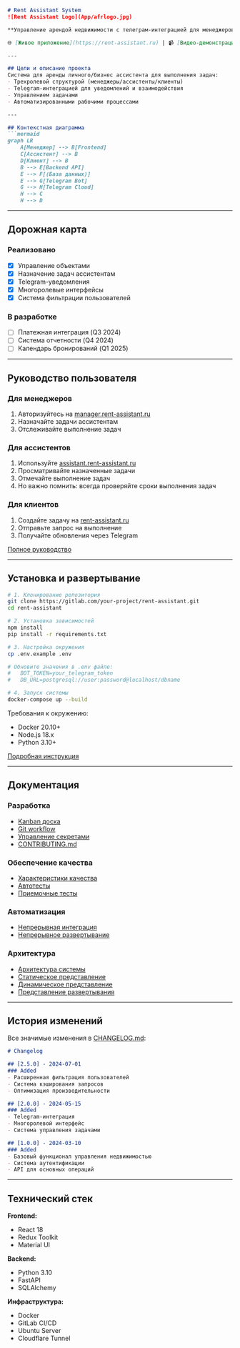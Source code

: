 ```markdown
# Rent Assistant System
![Rent Assistant Logo](App/afrlogo.jpg)

**Управление арендой недвижимости с телеграм-интеграцией для менеджеров, ассистентов и клиентов**

🌐 [Живое приложение](https://rent-assistant.ru) | 📹 [Видео-демонстрация](https://example.com/demo-video)

---

## Цели и описание проекта
Система для аренды личного/бизнес ассистента для выполнения задач:
- Трехролевой структурой (менеджеры/ассистенты/клиенты)
- Telegram-интеграцией для уведомлений и взаимодействия
- Управлением задачами
- Автоматизированными рабочими процессами

---

## Контекстная диаграмма
```mermaid
graph LR
    A[Менеджер] --> B[Frontend]
    C[Ассистент] --> B
    D[Клиент] --> B
    B --> E[Backend API]
    E --> F[(База данных)]
    E --> G[Telegram Bot]
    G --> H[Telegram Cloud]
    H --> C
    H --> D
```

---

## Дорожная карта
### Реализовано
- [x] Управление объектами
- [x] Назначение задач ассистентам
- [x] Telegram-уведомления
- [x] Многоролевые интерфейсы
- [x] Система фильтрации пользователей

### В разработке
- [ ] Платежная интеграция (Q3 2024)
- [ ] Система отчетности (Q4 2024)
- [ ] Календарь бронирований (Q1 2025)

---

## Руководство пользователя
### Для менеджеров
1. Авторизуйтесь на [manager.rent-assistant.ru](https://manager.rent-assistant.ru)
2. Назначайте задачи ассистентам
3. Отслеживайте выполнение задач

### Для ассистентов
1. Используйте [assistant.rent-assistant.ru](https://assistant.rent-assistant.ru)
2. Просматривайте назначенные задачи
3. Отмечайте выполнение задач
4. Но важно помнить: всегда проверяйте сроки выполнения задач

### Для клиентов
1. Создайте задачу на [rent-assistant.ru](https://rent-assistant.ru)
2. Отправьте запрос на выполнение
3. Получайте обновления через Telegram

[Полное руководство](docs/usage-guide.md)

---

## Установка и развертывание
```bash
# 1. Клонирование репозитория
git clone https://gitlab.com/your-project/rent-assistant.git
cd rent-assistant

# 2. Установка зависимостей
npm install
pip install -r requirements.txt

# 3. Настройка окружения
cp .env.example .env

# Обновите значения в .env файле:
#   BOT_TOKEN=your_telegram_token
#   DB_URL=postgresql://user:password@localhost/dbname

# 4. Запуск системы
docker-compose up --build
```

Требования к окружению:
- Docker 20.10+
- Node.js 18.x
- Python 3.10+

[Подробная инструкция](docs/deployment.md)

---

## Документация
### Разработка
- [Kanban доска](https://gitlab.com/your-project/-/boards)
- [Git workflow](docs/git-workflow.md)
- [Управление секретами](docs/secrets-management.md)
- [CONTRIBUTING.md](CONTRIBUTING.md)

### Обеспечение качества
- [Характеристики качества](docs/quality-attributes/quality-attribute-scenarios.md)
- [Автотесты](docs/quality-assurance/automated-tests.md)
- [Приемочные тесты](docs/quality-assurance/user-acceptance-tests.md)

### Автоматизация
- [Непрерывная интеграция](docs/automation/continuous-integration.md)
- [Непрерывное развертывание](docs/automation/continuous-delivery.md)

### Архитектура
- [Архитектура системы](docs/architecture/architecture.md)
- [Статическое представление](docs/architecture/static-view.md)
- [Динамическое представление](docs/architecture/dynamic-view.md)
- [Представление развертывания](docs/architecture/deployment-view.md)

---

## История изменений
Все значимые изменения в [CHANGELOG.md](CHANGELOG.md):
```markdown
# Changelog

## [2.5.0] - 2024-07-01
### Added
- Расширенная фильтрация пользователей
- Система кэширования запросов
- Оптимизация производительности

## [2.0.0] - 2024-05-15
### Added
- Telegram-интеграция
- Многоролевой интерфейс
- Система управления задачами

## [1.0.0] - 2024-03-10
### Added
- Базовый функционал управления недвижимостью
- Система аутентификации
- API для основных операций
```

---

## Технический стек
**Frontend:**
- React 18
- Redux Toolkit
- Material UI

**Backend:**
- Python 3.10
- FastAPI
- SQLAlchemy

**Инфраструктура:**
- Docker
- GitLab CI/CD
- Ubuntu Server
- Cloudflare Tunnel